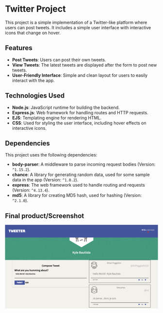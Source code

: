 # Twitter Project

This project is a simple implementation of a Twitter-like platform where users can post tweets. It includes a simple user interface with interactive icons that change on hover.


## Features

- **Post Tweets**: Users can post their own tweets.
- **View Tweets**: The latest tweets are displayed after the form to post new tweets.
- **User-Friendly Interface**: Simple and clean layout for users to easily interact with the app.

## Technologies Used

- **Node.js**: JavaScript runtime for building the backend.
- **Express.js**: Web framework for handling routes and HTTP requests.
- **EJS**: Templating engine for rendering HTML.
- **CSS**: Used for styling the user interface, including hover effects on interactive icons.

## Dependencies

This project uses the following dependencies:

- **body-parser**: A middleware to parse incoming request bodies (Version: `^1.15.2`).
- **chance**: A library for generating random data, used for some sample data in the app (Version: `^1.0.2`).
- **express**: The web framework used to handle routing and requests (Version: `^4.13.4`).
- **md5**: A library for creating MD5 hash, used for hashing (Version: `^2.1.0`).

## Final product/Screenshot

![Screenshot of Final Project](public/images/TweeterPage.png)
